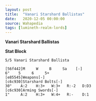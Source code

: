 ```yaml
---
layout: post
title:  "Vanari Starshard Ballistas"
date:   2020-12-05 00:00:00
source: Wahapedia
tags: [lumineth-realm-lords]
---
```


**Vanari Starshard Ballistas**

**Stat Block**
```
5/5 Vanari Starshard Ballista
```

```
[56f442]M     W     B     Sa    [-]
6"    5     6     5+    
[e85545]Weapons[-]
[c6c930]Starshard Bolts[-]
30"    A:2    H:3+   W:3+   R:-2   D:D3  
[c6c930]Arming Swords[-]
1"     A:2    H:3+   W:4+   R:-    D:1   
```
    